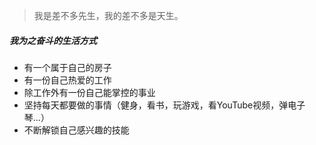 

> 我是差不多先生，我的差不多是天生。


##### 我为之奋斗的生活方式

- 有一个属于自己的房子
- 有一份自己热爱的工作
- 除工作外有一份自己能掌控的事业
- 坚持每天都要做的事情（健身，看书，玩游戏，看YouTube视频，弹电子琴...）
- 不断解锁自己感兴趣的技能